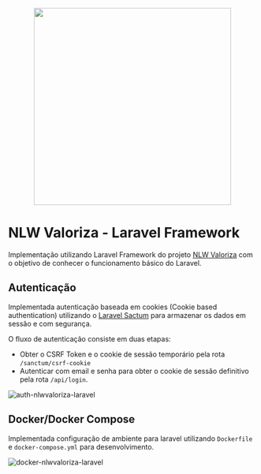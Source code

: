 <p align="center"><a href="https://laravel.com" target="_blank"><img src="https://raw.githubusercontent.com/laravel/art/master/logo-lockup/5%20SVG/2%20CMYK/1%20Full%20Color/laravel-logolockup-cmyk-red.svg" width="400"></a></p>

# NLW Valoriza - Laravel Framework
Implementação utilizando Laravel Framework do projeto [NLW Valoriza](https://github.com/VictorTurraF/nlwvaloriza/) com o objetivo de conhecer o funcionamento básico do Laravel.

## Autenticação
Implementada autenticação baseada em cookies (Cookie based authentication) utilizando o [Laravel Sactum](https://laravel.com/docs/8.x/sanctum#main-content) para armazenar os dados em sessão e com segurança. 

O fluxo de autenticação consiste em duas etapas:
- Obter o CSRF Token e o cookie de sessão temporário pela rota `/sanctum/csrf-cookie`
- Autenticar com email e senha para obter o cookie de sessão definitivo pela rota `/api/login`.

![auth-nlwvaloriza-laravel](https://user-images.githubusercontent.com/59932737/163727406-f1076ff6-2d02-41a7-b113-9e48843c511d.gif)

## Docker/Docker Compose
Implementada configuração de ambiente para laravel utilizando `Dockerfile` e `docker-compose.yml` para desenvolvimento.

![docker-nlwvaloriza-laravel](https://user-images.githubusercontent.com/59932737/163728039-7e646c1b-d5d1-4fb3-b5fd-80661b9a53a2.gif)
